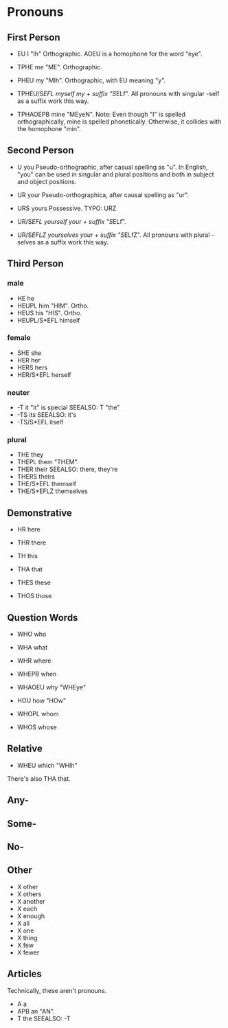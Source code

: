 # Pronouns

## First Person

- EU I
"Ih"
Orthographic. AOEU is a homophone for the word "eye".

- TPHE me
"ME". Orthographic.

- PHEU my
"MIh". Orthographic, with EU meaning "y".

- TPHEU/S*EFL myself
my + suffix "S*ELf".
All pronouns with singular -self as a suffix work this way.

- TPHAOEPB mine
"MEyeN". Note: Even though "I" is spelled orthographically, mine is spelled phonetically. Otherwise, it collides with the homophone "min".

## Second Person

- U you
Pseudo-orthographic, after casual spelling as "u". In English, "you" can be used in singular and plural positions and both in subject and object positions.

- UR your
Pseudo-orthographica, after causal spelling as "ur".

- URS yours
Possessive.
TYPO: URZ

- UR/S*EFL yourself
your + suffix "S*ELf".

- UR/S*EFLZ yourselves
your + suffix "S*ELfZ".
All pronouns with plural -selves as a suffix work this way.

## Third Person

### male

- HE he
- HEUPL him
"HIM". Ortho.
- HEUS his
"HIS". Ortho.
- HEUPL/S*EFL himself

### female

- SHE she
- HER her
- HERS hers
- HER/S*EFL herself

### neuter

- -T it
"it" is special
SEEALSO: T "the"
- -TS its
SEEALSO: it's
- -TS/S*EFL itself

### plural

- THE they
- THEPL them
"THEM".
- THER their
SEEALSO: there, they're
- THERS theirs
- THE/S*EFL themself
- THE/S*EFLZ themselves

## Demonstrative

- HR here
- THR there

- TH this
- THA that

- THES these
- THOS those

## Question Words

- WHO who
- WHA what
- WHR where
- WHEPB when
- WHAOEU why
"WHEye"
- HOU how
"HOw"

- WHOPL whom
- WHOS whose

## Relative
- WHEU which
"WHIh"

There's also THA that.

## Any-

## Some-

## No-

## Other

- X other
- X others
- X another
- X each
- X enough
- X all
- X one
- X thing
- X few
- X fewer

## Articles
Technically, these aren't pronouns.
- A a
- APB an
"AN".
- T the
SEEALSO: -T
